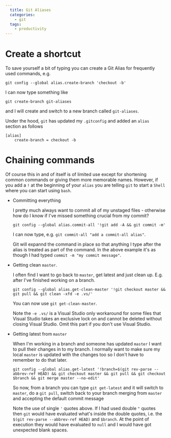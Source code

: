 ```yaml
---
  title: Git Aliases
  categories:
    - git
  tags:
    - productivity
---
```


# Create a shortcut
To save yourself a bit of typing you can create a Git Alias for frequently used commands, e.g.

```shell
git config --global alias.create-branch 'checkout -b'
```

I can now type something like

```shell
git create-branch git-aliases
```

and I will create and switch to a new branch called `git-aliases`.

Under the hood, `git` has updated my `.gitconfig` and added an `alias` section as follows

```
[alias]
	create-branch = checkout -b
```


# Chaining commands
Of course this in and of itself is of limited use except for shortening common commands or giving them more memorable names.
However, if you add a `!` at the beginning of your `alias` you are telling `git` to start a `Shell` where you can start using `bash`.

* Committing everything

  I pretty much always want to commit all of my unstaged files - otherwise how do I know if I've missed something crucial from my commit?

  ```shell
  git config --global alias.commit-all '!git add -A && git commit -m'
  ```

  I can now type, e.g. `git commit-all "add a commit-all alias"`.

  Git will expannd the command in place so that anything I type after the alias is treated as part of the command. In the above example it's as though I had typed `commit -m "my commit message"`.

* Getting clean `master`.

  I often find I want to go back to `master`, get latest and just clean up. E.g. after I've finished working on a branch.

  ```shell
  git config --global alias.get-clean-master '!git checkout master && git pull && git clean -xfd -e .vs/'
  ```

  You can now use `git get-clean-master`.

  Note the `-e .vs/` is a Visual Studio only workaround for some files that Visual Studio takes an exclusive lock on and cannot be deleted without closing Visual Studio. Omit this part if you don't use Visual Studio.

* Getting latest from `master`
  
  When I'm working in a branch and someone has updated `master` I want to pull their changes in to my branch. 
  I normally want to make sure my local `master` is updated with the changes too so I don't have to remember to do that later.
  
  ```shell
  git config --global alias.get-latest '!branch=$(git rev-parse --abbrev-ref HEAD) && git checkout master && git pull && git checkout $branch && git merge master --no-edit'
  ```

  So now, from a branch you can type `git get-latest` and it will switch to `master`, do a `git pull`, switch back to your branch merging from `master` and accepting the default commit message

  Note the use of single `'` quotes above. If I had used double `"` quotes then `git` would have evaluated what's inside the double quotes, i.e. the `$(git rev-parse --abbrev-ref HEAD)` and `$branch`. At the point of execution they would have evaluated to `null` and I would have got unexpected blank spaces.
